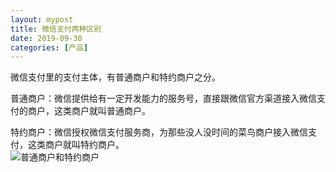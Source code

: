 ```yaml
---
layout: mypost
title: 微信支付两种区别
date: 2019-09-30
categories: [产品]
---
```


微信支付里的支付主体，有普通商户和特约商户之分。  

普通商户：微信提供给有一定开发能力的服务号，直接跟微信官方渠道接入微信支付的商户，这类商户就叫普通商户。  

特约商户：微信授权微信支付服务商，为那些没人没时间的菜鸟商户接入微信支付，这类商户就叫特约商户。  
![普通商户和特约商户](pay.jpg)
